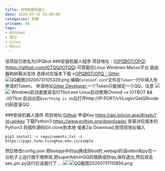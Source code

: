 ```yaml
---
title: OPQ色图机器人
date: 2020-07-31 03:06:00
categories: 折腾
urlname: 46
tags:
- Windows
- 笔记
- Linux
- Macos
---
```

该项目已改名为OPQbot
###安装机器人程序
项目地址：[[OPQBOT/OPQ](https://github.com/OPQBOT/OPQ)](https://github.com/IOTQQ/IOTQQ)
可搭载在Linux Windows Macos平台 路由器和树莓派支持
选择对应版本下载->[OPQBOT/OPQ - Gitter](https://gitter.im/OPQBOT/OPQ)
![QQ截图20200731105329.png](https://i.loli.net/2020/07/31/JMq1L49HCWITVwY.png)
编辑`CoreConf.conf`文件在`Token`一行中填入你申请的Token。
申请地址[Gitter Developer](https://developer.gitter.im/docs/welcome),一个Token只能绑定一个QQ，注意
![](https://i.loli.net/2020/07/31/ZKIjbWP1AxdMtuV.png)
![](https://i.loli.net/2020/07/31/rdOUGoAI3CtLvNq.png)
Windows启动直接双击IOTbot.exe
Linux启动使用Chmod +x IOTBOT && ./IOTbot
启动出现`Everthing is ok`后打开http://IP:PORT/v1/Login/GetQRcode
扫码登录QQ

###安装机器人插件
项目地址:[Github](https://github.com/yuban10703/IOTQQ-color_pic)
申请Key https://api.lolicon.app/#/setu?id=apikey
下载Python3 https://www.python.org/downloads/ 
安装对应版本的Python3
将插件源码Git clone到本地 或者Zip Download,到项目地址输入
```
pip3 install -r requirements.txt -i https://pypi.tuna.tsinghua.edu.cn/simple
```
然后修改config.json 把botqqs中的qq换成你bot的,webapi的话iotbot和py在一台机子上运行就不用修改,把superAdminQQ的值换成你qq,保存退出,然后双击sex_pic.py运行应该就行了....
![](https://camo.githubusercontent.com/86aee55480cdcdeac61887bd89e3f816a38a2b7a/68747470733a2f2f63646e2e6a7364656c6976722e6e65742f67682f797562616e31303730332f426c6f67496d67646174612f696d672f32303230303731343233313134322e706e67)
![QQ截图20200731110856.png](https://i.loli.net/2020/07/31/sEjGxIrC8t6fZLB.png)





